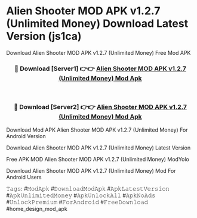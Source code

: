 # Alien Shooter MOD APK v1.2.7 (Unlimited Money) Download Latest Version (js1ca)
Download Alien Shooter MOD APK v1.2.7 (Unlimited Money) Free Mod APK

<div align="center">
<h3>🔴 Download [Server1] 👉👉 <a href="https://apkcomod.com?title=Alien_Shooter_MOD_APK_v1.2.7_(Unlimited_Money)">Alien Shooter MOD APK v1.2.7 (Unlimited Money) Mod Apk</a></h3><br>

<h3>🔴 Download [Server2] 👉👉 <a href="https://apkcomod.com?title=Alien_Shooter_MOD_APK_v1.2.7_(Unlimited_Money)">Alien Shooter MOD APK v1.2.7 (Unlimited Money) Mod Apk</a></h3>
</div>


Download Mod APK Alien Shooter MOD APK v1.2.7 (Unlimited Money) For Android Version

Download Alien Shooter MOD APK v1.2.7 (Unlimited Money) Latest Version

Free APK MOD Alien Shooter MOD APK v1.2.7 (Unlimited Money) ModYolo

Download Alien Shooter MOD APK v1.2.7 (Unlimited Money) Mod For Android Users

𝚃𝚊𝚐𝚜: #𝙼𝚘𝚍𝙰𝚙𝚔 #𝙳𝚘𝚠𝚗𝚕𝚘𝚊𝚍𝙼𝚘𝚍𝙰𝚙𝚔 #𝙰𝚙𝚔𝙻𝚊𝚝𝚎𝚜𝚝𝚅𝚎𝚛𝚜𝚒𝚘𝚗 #𝙰𝚙𝚔𝚄𝚗𝚕𝚒𝚖𝚒𝚝𝚎𝚍𝙼𝚘𝚗𝚎𝚢 #𝙰𝚙𝚔𝚄𝚗𝚕𝚘𝚌𝚔𝙰𝚕𝚕 #𝙰𝚙𝚔𝙽𝚘𝙰𝚍𝚜 #𝚄𝚗𝚕𝚘𝚌𝚔𝙿𝚛𝚎𝚖𝚒𝚞𝚖 #𝙵𝚘𝚛𝙰𝚗𝚍𝚛𝚘𝚒𝚍 #𝙵𝚛𝚎𝚎𝙳𝚘𝚠𝚗𝚕𝚘𝚊𝚍 #home_design_mod_apk